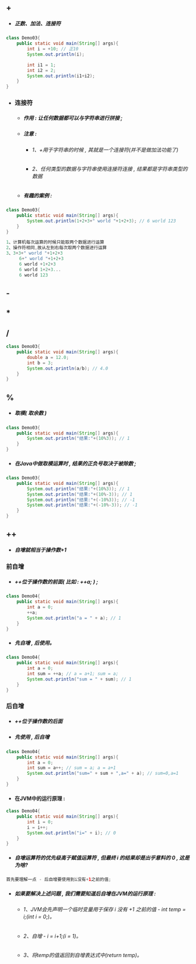 ## +

* ##### 正数、加法、连接符

```java
class Demo03{
    public static void main(String[] args){
        int i = +10; // 正10
        System.out.println(i);

        int i1 = 1;
        int i2 = 2;
        System.out.println(i1+i2);
    }
}
```

* ### 连接符

  * ##### 作用 : 让任何数据都可以与字符串进行拼接 ;
  * ##### 注意 :

    * ###### 1、+用于字符串的时候 , 其就是一个连接符\(并不是做加法功能了\)
    * ###### 2、任何类型的数据与字符串使用连接符连接 , 结果都是字符串类型的数据
  * ##### 有趣的案例 :

```java
class Demo03{
    public static void main(String[] args){
        System.out.println(1+2+3+" world "+1+2+3); // 6 world 123
    }
}

1、计算机每次运算的时候只能取两个数据进行运算
2、操作符相同,故从左到右每次取两个数据进行运算
3、3+3+" world "+1+2+3
     6+" world "+1+2+3
     6 world +1+2+3
     6 world 1+2+3...
     6 world 123
```

## -

## \*

## /

```java
class Demo03{
    public static void main(String[] args){
        double a = 12.0;
        int b = 3;
        System.out.println(a/b); // 4.0
    }
}
```

## %

* ##### 取模\( 取余数 \)

```java
class Demo03{
    public static void main(String[] args){
        System.out.println("结果:"+(10%3)); // 1
    }
}
```

* ##### 在Java中做取模运算时 , 结果的正负号取决于被除数 ;

```java
class Demo03{
    public static void main(String[] args){
        System.out.println("结果:"+(10%3)); // 1
        System.out.println("结果:"+(10%-3)); // 1
        System.out.println("结果:"+(-10%3)); // -1
        System.out.println("结果:"+(-10%-3)); // -1
    }
}
```

## ++

* ##### 自增就相当于操作数+1

### 前自增

* ##### ++位于操作数的前面\( 比如 : ++a; \) ;

```java
class Demo04{
    public static void main(String[] args){
        int a = 0;
        ++a;
        System.out.println("a = " + a); // 1
    }
}
```

* ##### 先自增 , 后使用。

```java
class Demo04{
    public static void main(String[] args){
        int a = 0;
        int sum = ++a; // a = a+1; sum = a;
        System.out.println("sum = " + sum); // 1
    }
}
```

### 后自增

* ##### ++位于操作数的后面
* ##### 先使用 , 后自增

```java
class Demo04{
    public static void main(String[] args){
        int a = 0;
        int sum = a++; // sum = a; a = a+1
        System.out.println("sum=" + sum + ",a=" + a); // sum=0,a=1
    }
}
```

* #### 在JVM中的运行原理 :

```java
class Demo04{
    public static void main(String[] args){
        int i = 0;
        i = i++;
        System.out.println("i=" + i); // 0
    }
}
```

* ##### 自增运算符的优先级高于赋值运算符 , 但最终 i 的结果却是出乎意料的 0 , 这是为啥?

```java
首先要理解一点 - 后自增要使用到i没有+1之前的值;
```

* ##### 如果要解决上述问题 , 我们需要知道后自增在JVM的运行原理 :

  * ###### 1、JVM会先声明一个临时变量用于保存 i 没有 +1 之前的值 - int temp = i;\(int i = 0;\)。
  * ###### 2、自增 - i = i+1;\(i = 1\)。
  * ###### 3、将temp的值返回到自增表达式中\(return temp\)。



